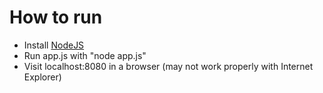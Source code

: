 # How to run

* Install [NodeJS](https://nodejs.org/en/download/)
* Run app.js with "node app.js"
* Visit localhost:8080 in a browser (may not work properly with Internet Explorer)

